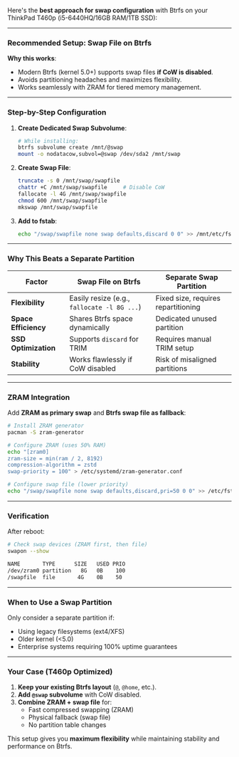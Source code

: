 Here's the **best approach for swap configuration** with Btrfs on your ThinkPad T460p (i5-6440HQ/16GB RAM/1TB SSD):

---

### **Recommended Setup: Swap File on Btrfs**
**Why this works**:
- Modern Btrfs (kernel 5.0+) supports swap files **if CoW is disabled**.
- Avoids partitioning headaches and maximizes flexibility.
- Works seamlessly with ZRAM for tiered memory management.

---

### **Step-by-Step Configuration**
1. **Create Dedicated Swap Subvolume**:
   ```bash
   # While installing:
   btrfs subvolume create /mnt/@swap
   mount -o nodatacow,subvol=@swap /dev/sda2 /mnt/swap
   ```

2. **Create Swap File**:
   ```bash
   truncate -s 0 /mnt/swap/swapfile
   chattr +C /mnt/swap/swapfile     # Disable CoW
   fallocate -l 4G /mnt/swap/swapfile
   chmod 600 /mnt/swap/swapfile
   mkswap /mnt/swap/swapfile
   ```

3. **Add to fstab**:
   ```bash
   echo "/swap/swapfile none swap defaults,discard 0 0" >> /mnt/etc/fstab
   ```

---

### **Why This Beats a Separate Partition**
| **Factor**          | Swap File on Btrfs                          | Separate Swap Partition      |
|----------------------|---------------------------------------------|-------------------------------|
| **Flexibility**      | Easily resize (e.g., `fallocate -l 8G ...`) | Fixed size, requires repartitioning |
| **Space Efficiency** | Shares Btrfs space dynamically              | Dedicated unused partition    |
| **SSD Optimization** | Supports `discard` for TRIM                 | Requires manual TRIM setup    |
| **Stability**        | Works flawlessly if CoW disabled            | Risk of misaligned partitions |

---

### **ZRAM Integration**
Add **ZRAM as primary swap** and **Btrfs swap file as fallback**:
```bash
# Install ZRAM generator
pacman -S zram-generator

# Configure ZRAM (uses 50% RAM)
echo "[zram0]
zram-size = min(ram / 2, 8192)
compression-algorithm = zstd
swap-priority = 100" > /etc/systemd/zram-generator.conf

# Configure swap file (lower priority)
echo "/swap/swapfile none swap defaults,discard,pri=50 0 0" >> /etc/fstab
```

---

### **Verification**
After reboot:
```bash
# Check swap devices (ZRAM first, then file)
swapon --show

NAME       TYPE      SIZE   USED PRIO
/dev/zram0 partition   8G   0B    100
/swapfile  file       4G    0B    50
```

---

### **When to Use a Swap Partition**
Only consider a separate partition if:
- Using legacy filesystems (ext4/XFS)
- Older kernel (<5.0)
- Enterprise systems requiring 100% uptime guarantees

---

### **Your Case (T460p Optimized)**
1. **Keep your existing Btrfs layout** (`@`, `@home`, etc.).
2. **Add `@swap` subvolume** with CoW disabled.
3. **Combine ZRAM + swap file** for:
   - Fast compressed swapping (ZRAM)
   - Physical fallback (swap file)
   - No partition table changes

This setup gives you **maximum flexibility** while maintaining stability and performance on Btrfs.